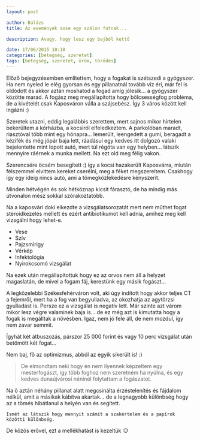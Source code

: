 ```yaml
---
layout: post

author: Balázs
title: Az események sose egy szálon futnak...

description: Avagy, hogy lesz egy bajból kettő

date: 17/06/2015 10:10
categories: [betegség, szeretet]
tags: [betegség, szeretet, öröm, törődés]
---
```

Előző bejegyzésemben említettem, hogy a fogakat is szétszedi a gyógyszer. Ha nem nyeled le elég gyorsan és egy pillanatnál tovább víz éri, már fel is oldódott és akkor aztán moshatod a fogad amíg jólesik... a gyógyszer közötte marad. A fogász meg megállapította hogy bölcsességfog probléma, de a kivételét csak Kaposváron válla a szájsebész. Így 3 város között kell ingázni :)

Szeretek utazni, eddig legalábbis szerettem, mert sajnos mikor hirtelen bekerültem a kórházba, a kocsiról elfeledkeztem. A parkolóban maradt, riasztóval több mint egy hónapra... lemerült, leengedett a gumi, beragadt a kézifék és még jópár baja lett, ráadásul egy kedves itt dolgozó valaki bejelentette mint lopott autó, mert túl régóta van egy helyben... látszik mennyire ráérnek a munka mellett. Na ezt old meg félig vakon.

Szerencsére öcsém besegített :) így a kocsi hazakerült Kaposvárra, miután félszemmel elvittem kereket cserélni, meg a féket megszereltem. Csakhogy így egy ideig nincs autó, ami a tömegközlekedésre kényszerít.

Minden hétvégén és sok hétköznap kicsit fárasztó, de ha mindig más útvonalon mész sokkal szórakoztatóbb.

Na a kaposvári doki elkezdte a vizsgálatsorozatát mert nem műthet fogat steroidkezelés mellett és ezért antibiotikumot kell adnia, amihez meg kell vizsgálni hogy lehet-e.

- Vese
- Szív
- Pajzsmirigy
- Vérkép
- Infektológia
- Nyirokcsomó vizsgálat

Na ezek után megállapítottuk hogy ez az orvos nem áll a helyzet magaslatán, de mivel a fogam fáj, kerestünk egy másik fogászt...

A legközelebbi Székesfehérváron volt, aki úgy indított hogy akkor teljes CT a fejemről, mert ha a fog van begyulladva, az okozhatja az agytörzsi gyulladást is. Persze ez a vizsgálat is negatív lett. Már szinte azt várom mikor lesz végre valaminek baja is... de ez még azt is kimutatta hogy a fogak is megálltak a növésben. Igaz, nem jó fele áll, de nem mozdul, így nem zavar semmit.

Ígyhát két átbuszozás, párszor 25 000 forint és vagy 10 perc vizsgálat után betömött két fogat...

Nem baj, fő az optimizmus, abból az egyik sikerült is! :)

> De elmondtam neki hogy én nem ilyennek képzeltem egy mesterfogászt, így több foghoz nem szeretném ha nyúlna, és egy kedves dunaújvárosi néninél folytattam a fogászatot.

Na ő aztán néhány pillanat alatt megcsinálta érzéstelenítés és fájdalom nélkül, amit a másikak kábítva akartak... de a legnagyobb különbség hogy az a tömés hibátlanul a helyén van és segített.

`Ismét az látszik hogy mennyit számít a szakértelem és a papírok közötti különbség.`

De közös erővel, ezt a mellékhatást is kezeltük :D
